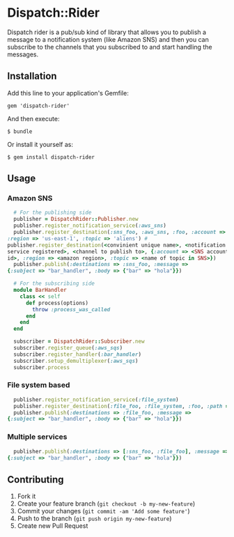 # Dispatch::Rider

Dispatch rider is a pub/sub kind of library that allows you to publish a
message to a notification system (like Amazon SNS) and then you
can subscribe to the channels that you subscribed to and start
handling the messages.
## Installation

Add this line to your application's Gemfile:

    gem 'dispatch-rider'

And then execute:

    $ bundle

Or install it yourself as:

    $ gem install dispatch-rider

## Usage

### Amazon SNS

```ruby
  # For the publishing side
  publisher = DispatchRider::Publisher.new
  publisher.register_notification_service(:aws_sns)
  publisher.register_destination(:sns_foo, :aws_sns, :foo, :account => 777,
:region => 'us-east-1', :topic => 'aliens') #
publisher.register_destination(<convinient unique name>, <notification
service registered>, <channel to publish to>, {:account => <SNS account
id>, :region => <amazon region>, :topic => <name of topic in SNS>})
  publisher.publish(:destinations => :sns_foo, :message =>
{:subject => "bar_handler", :body => {"bar" => "hola"}})

  # For the subscribing side
  module BarHandler
    class << self
      def process(options)
        throw :process_was_called
      end
    end
  end

  subscriber = DispatchRider::Subscriber.new
  subscriber.register_queue(:aws_sqs)
  subscriber.register_handler(:bar_handler)
  subscriber.setup_demultiplexer(:aws_sqs)
  subscriber.process
```

### File system based

```ruby
  publisher.register_notification_service(:file_system)
  publisher.register_destination(:file_foo, :file_system, :foo, :path => "some/folder")
  publisher.publish(:destinations => :file_foo, :message =>
{:subject => "bar_handler", :body => {"bar" => "hola"}})
```

### Multiple services

```ruby
  publisher.publish(:destinations => [:sns_foo, :file_foo], :message =>
{:subject => "bar_handler", :body => {"bar" => "hola"}})
```

## Contributing

1. Fork it
2. Create your feature branch (`git checkout -b my-new-feature`)
3. Commit your changes (`git commit -am 'Add some feature'`)
4. Push to the branch (`git push origin my-new-feature`)
5. Create new Pull Request
